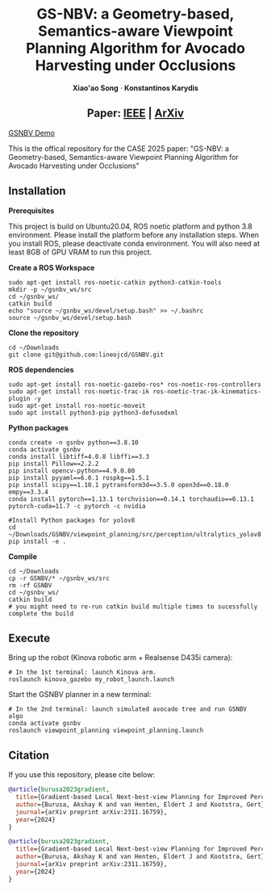 <p align="center">
  <h1 align="center">GS-NBV: a Geometry-based, Semantics-aware Viewpoint Planning Algorithm for Avocado Harvesting under Occlusions</h1>
  <p align="center">
    <strong>Xiao'ao Song</strong>
    ·
    <strong>Konstantinos Karydis</strong>
  </p>
</p>
<h2 align="center">
  Paper: 
  <a href="https://arxiv.org/pdf/2311.16759" target="_blank">IEEE</a> | 
  <a href="https://arxiv.org/pdf/2311.16759" target="_blank">ArXiv</a>
</h2>

[GSNBV Demo](https://github.com/lineojcd/GSNBV/blob/main/assets/gsnbv_group1_demo.mp4)


This is the offical repository for the CASE 2025 paper: "GS-NBV: a Geometry-based, Semantics-aware Viewpoint Planning Algorithm for Avocado Harvesting under Occlusions"

## Installation
**Prerequisites**

This project is build on Ubuntu20.04, ROS noetic platform and python 3.8 environment. Please install the platform before any installation steps. When you install ROS, please deactivate conda environment. You will also need at least 8GB of GPU VRAM to run this project.

**Create a ROS Workspace**
```
sudo apt-get install ros-noetic-catkin python3-catkin-tools 
mkdir -p ~/gsnbv_ws/src
cd ~/gsnbv_ws/
catkin build
echo "source ~/gsnbv_ws/devel/setup.bash" >> ~/.bashrc
source ~/gsnbv_ws/devel/setup.bash
```

**Clone the repository**
```
cd ~/Downloads
git clone git@github.com:lineojcd/GSNBV.git
```
**ROS dependencies**
```
sudo apt-get install ros-noetic-gazebo-ros* ros-noetic-ros-controllers 
sudo apt-get install ros-noetic-trac-ik ros-noetic-trac-ik-kinematics-plugin -y
sudo apt-get install ros-noetic-moveit
sudo apt install python3-pip python3-defusedxml
```
**Python packages**
```
conda create -n gsnbv python==3.8.10
conda activate gsnbv
conda install libtiff=4.0.8 libffi==3.3
pip install Pillow==2.2.2
pip install opencv-python==4.9.0.80
pip install pyyaml==6.0.1 rospkg==1.5.1
pip install scipy==1.10.1 pytransform3d==3.5.0 open3d==0.18.0 empy==3.3.4
conda install pytorch==1.13.1 torchvision==0.14.1 torchaudio==0.13.1 pytorch-cuda=11.7 -c pytorch -c nvidia

#Install Python packages for yolov8
cd ~/Downloads/GSNBV/viewpoint_planning/src/perception/ultralytics_yolov8
pip install -e .
```
**Compile**
```
cd ~/Downloads
cp -r GSNBV/* ~/gsnbv_ws/src
rm -rf GSNBV
cd ~/gsnbv_ws/
catkin build
# you might need to re-run catkin build multiple times to sucessfully complete the build
```
## Execute

Bring up the robot (Kinova robotic arm + Realsense D435i camera):
```
# In the 1st terminal: launch Kinova arm.
roslaunch kinova_gazebo my_robot_launch.launch
```
Start the GSNBV planner in a new terminal:
```
# In the 2nd terminal: launch simulated avocado tree and run GSNBV algo
conda activate gsnbv
roslaunch viewpoint_planning viewpoint_planning.launch
```
## Citation
If you use this repository, please cite below:
```bibtex
@article{burusa2023gradient,
  title={Gradient-based Local Next-best-view Planning for Improved Perception of Targeted Plant Nodes},
  author={Burusa, Akshay K and van Henten, Eldert J and Kootstra, Gert},
  journal={arXiv preprint arXiv:2311.16759},
  year={2024}
}

@article{burusa2023gradient,
  title={Gradient-based Local Next-best-view Planning for Improved Perception of Targeted Plant Nodes},
  author={Burusa, Akshay K and van Henten, Eldert J and Kootstra, Gert},
  journal={arXiv preprint arXiv:2311.16759},
  year={2024}
}
```
